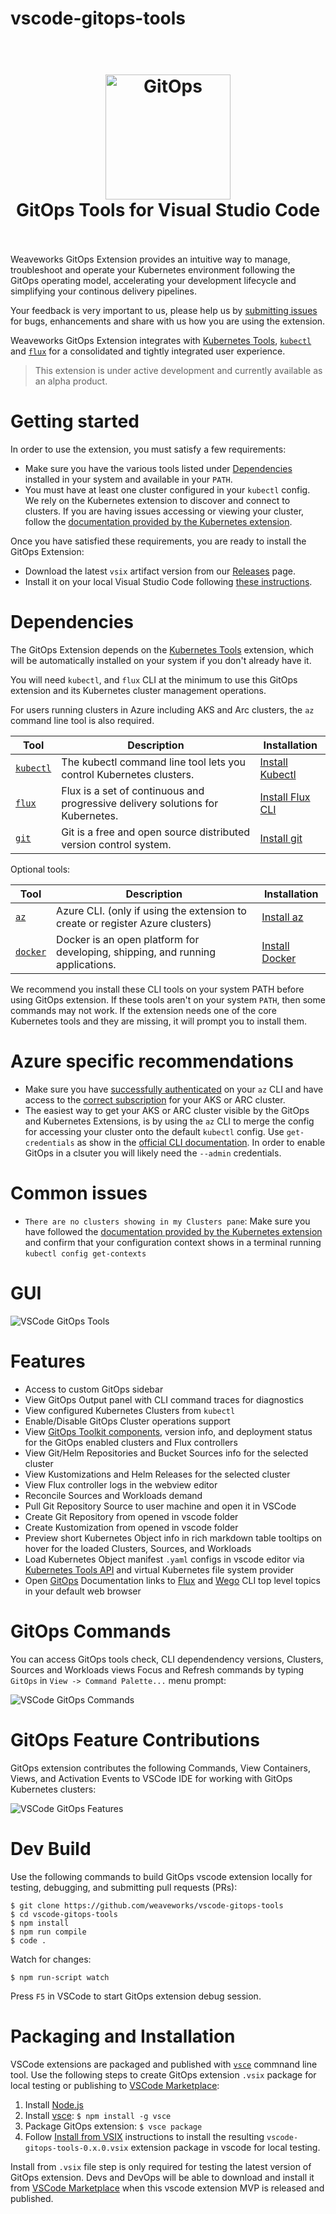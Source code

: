 # vscode-gitops-tools

<h1 align="center">
  <br />
    <img src="resources/icons/gitops-logo.png" alt="GitOps" width="200" />
  <br />
  GitOps Tools for Visual Studio Code
  <br />
  <br />
</h1>

Weaveworks GitOps Extension provides an intuitive way to manage, troubleshoot and operate your Kubernetes environment following the GitOps operating model, accelerating your development lifecycle and simplifying your continous delivery pipelines.

Your feedback is very important to us, please help us by [submitting issues](https://github.com/weaveworks/vscode-gitops-tools/issues) for bugs, enhancements and share with us how you are using the extension.

Weaveworks GitOps Extension integrates with [Kubernetes Tools](https://marketplace.visualstudio.com/items?itemName=ms-kubernetes-tools.vscode-kubernetes-tools), [`kubectl`](https://kubernetes.io/docs/reference/kubectl/overview/) and [`flux`](https://fluxcd.io/) for a consolidated and tightly integrated user experience.

> This extension is under active development and currently available as an alpha product.

# Getting started

In order to use the extension, you must satisfy a few requirements:

- Make sure you have the various tools listed under [Dependencies](#dependencies) installed in your system and available in your `PATH`.
- You must have at least one cluster configured in your `kubectl` config. We rely on the Kubernetes extension to discover and connect to clusters. If you are having issues accessing or viewing your cluster, follow the [documentation provided by the Kubernetes extension](https://github.com/Azure/vscode-kubernetes-tools#working-with-kubeconfigs).

Once you have satisfied these requirements, you are ready to install the GitOps Extension:

- Download the latest `vsix` artifact version from our [Releases](https://github.com/weaveworks/vscode-gitops-tools/releases) page.
- Install it on your local Visual Studio Code following [these instructions](https://code.visualstudio.com/docs/editor/extension-marketplace#_install-from-a-vsix).


# Dependencies

The GitOps Extension depends on the [Kubernetes Tools](https://marketplace.visualstudio.com/items?itemName=ms-kubernetes-tools.vscode-kubernetes-tools) extension, which will be automatically installed on your system if you don't already have it.

You will need `kubectl`, and `flux` CLI at the minimum to use this GitOps extension and its Kubernetes cluster management operations.

For users running clusters in Azure including AKS and Arc clusters, the `az` command line tool is also required.

Tool | Description | Installation
--- | --- | ---
[`kubectl`](https://kubernetes.io/docs/reference/kubectl/overview/) | The kubectl command line tool lets you control Kubernetes clusters.  | [Install Kubectl](https://kubectl.docs.kubernetes.io/installation/kubectl/)
[`flux`](https://fluxcd.io) | Flux is a set of continuous and progressive delivery solutions for Kubernetes. | [Install Flux CLI](https://fluxcd.io/docs/installation/#install-the-flux-cli)
[`git`](https://git-scm.com) | Git is a free and open source distributed version control system. | [Install git](https://git-scm.com/downloads)

Optional tools:

Tool | Description | Installation
--- | --- | ---
[`az`](https://docs.microsoft.com/en-us/cli/azure/) | Azure CLI. (only if using the extension to create or register Azure clusters) | [Install az](https://docs.microsoft.com/en-us/cli/azure/install-azure-cli)
[`docker`](https://www.docker.com) | Docker is an open platform for developing, shipping, and running applications. | [Install Docker](https://docs.docker.com/get-docker/)


We recommend you install these CLI tools on your system PATH before using GitOps extension. If these tools aren't on your system `PATH`, then some commands may not work. If the extension needs one of the core Kubernetes tools and they are missing, it will prompt you to install them.

# Azure specific recommendations

- Make sure you have [successfully authenticated](https://docs.microsoft.com/en-us/cli/azure/authenticate-azure-cli) on your `az` CLI and have access to the [correct subscription](https://docs.microsoft.com/en-us/cli/azure/account?view=azure-cli-latest#az_account_set) for your AKS or ARC cluster.
- The easiest way to get your AKS or ARC cluster visible by the GitOps and Kubernetes Extensions, is by using the `az` CLI to merge the config for accessing your cluster onto the default `kubectl` config. Use `get-credentials` as show in the [official CLI documentation](https://docs.microsoft.com/en-us/cli/azure/aks?view=azure-cli-latest#az_aks_get_credentials). In order to enable GitOps in a clsuter you will likely need the `--admin` credentials.

# Common issues

- `There are no clusters showing in my Clusters pane`: Make sure you have followed the [documentation provided by the Kubernetes extension](https://github.com/Azure/vscode-kubernetes-tools#working-with-kubeconfigs) and confirm that your configuration context shows in a terminal running `kubectl config get-contexts`


# GUI

![VSCode GitOps Tools](docs/images/vscode-gitops-tools.png)

# Features

- Access to custom GitOps sidebar
- View GitOps Output panel with CLI command traces for diagnostics
- View configured Kubernetes Clusters from `kubectl`
- Enable/Disable GitOps Cluster operations support
- View [GitOps Toolkit components](https://fluxcd.io/docs/components/), version info, and deployment status for the GitOps enabled clusters and Flux controllers
- View Git/Helm Repositories and Bucket Sources info for the selected cluster
- View Kustomizations and Helm Releases for the selected cluster
- View Flux controller logs in the webview editor
- Reconcile Sources and Workloads demand
- Pull Git Repository Source to user machine and open it in VSCode
- Create Git Repository from opened in vscode folder
- Create Kustomization from opened in vscode folder
- Preview short Kubernetes Object info in rich markdown table tooltips on hover for the loaded Clusters, Sources, and Workloads
- Load Kubernetes Object manifest `.yaml` configs in vscode editor via [Kubernetes Tools API](https://github.com/Azure/vscode-kubernetes-tools-api) and virtual Kubernetes file system provider
- Open [GitOps](https://www.weave.works/technologies/gitops/) Documentation links to [Flux](https://fluxcd.io/) and [Wego](https://www.weave.works/product/gitops-core/) CLI top level topics in your default web browser

# GitOps Commands

You can access GitOps tools check, CLI dependendency versions, Clusters, Sources and Workloads views Focus and Refresh commands by typing `GitOps` in `View -> Command Palette...` menu prompt:

![VSCode GitOps Commands](docs/images/vscode-gitops-commands.png)

# GitOps Feature Contributions

GitOps extension contributes the following Commands, View Containers, Views, and Activation Events to VSCode IDE for working with GitOps Kubernetes clusters:

![VSCode GitOps Features](docs/images/vscode-gitops-features.png)

# Dev Build

Use the following commands to build GitOps vscode extension locally for testing, debugging, and submitting pull requests (PRs):

```
$ git clone https://github.com/weaveworks/vscode-gitops-tools
$ cd vscode-gitops-tools
$ npm install
$ npm run compile
$ code .
```

Watch for changes:

```
$ npm run-script watch
```

Press `F5` in VSCode to start GitOps extension debug session.

# Packaging and Installation

VSCode extensions are packaged and published with [`vsce`](https://code.visualstudio.com/api/working-with-extensions/publishing-extension) commnand line tool. Use the following steps to create GitOps extension `.vsix` package for local testing or publishing to [VSCode Marketplace](https://marketplace.visualstudio.com/vscode):

1. Install [Node.js](https://nodejs.org)
2. Install [vsce](https://github.com/microsoft/vscode-vsce): ```$ npm install -g vsce```
3. Package GitOps extension: ```$ vsce package```
4. Follow [Install from VSIX](https://code.visualstudio.com/docs/editor/extension-marketplace#_install-from-a-vsix) instructions to install the resulting `vscode-gitops-tools-0.x.0.vsix` extension package in vscode for local testing.

Install from `.vsix` file step is only required for testing the latest version of GitOps extension. Devs and DevOps will be able to download and install it from [VSCode Marketplace](https://marketplace.visualstudio.com/search?term=gitops&target=VSCode) when this vscode extension MVP is released and published.
